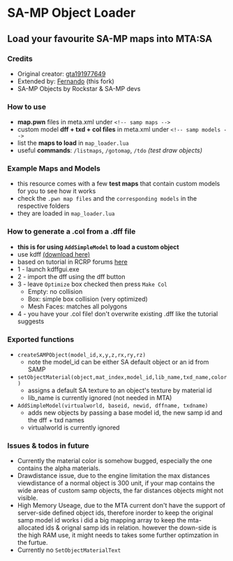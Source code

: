 # SA-MP Object Loader

## Load your favourite SA-MP maps into MTA:SA

### Credits

* Original creator: [gta191977649](https://github.com/gta191977649)
* Extended by: [Fernando](https://github.com/Fernando-A-Rocha) (this fork)
* SA-MP Objects by Rockstar & SA-MP devs

### How to use

* **map.pwn** files in meta.xml under `<!-- samp maps -->`
* custom model **dff + txd + col files** in meta.xml under `<!-- samp models -->`
* list the **maps to load** in `map_loader.lua`
* useful **commands**: `/listmaps`, `/gotomap`, `/tdo` *(test draw objects)*

### Example Maps and Models

* this resource comes with a few **test maps** that contain custom models for you to see how it works
* check the `.pwn map files` and the `corresponding models` in the respective folders
* they are loaded in `map_loader.lua`

### How to generate a .col from a .dff file

*  **this is for using `AddSimpleModel` to load a custom object**
* use kdff [(download here)](https://www.mediafire.com/file/m0ej52v9agfo672/kdff_gui.rar/file)
* based on tutorial in RCRP forums [here](https://forum.redcountyrp.com/threads/adding-collisions-and-vertex-colors-to-models-using-kdff.199930/)
* 1 - launch kdffgui.exe
* 2 - import the dff using the dff button
* 3 - leave `Optimize` box checked then press `Make Col`
    * Empty: no collision
    * Box: simple box collision (very optimized)
    * Mesh Faces: matches all polygons
* 4 - you have your .col file! don't overwrite existing .dff like the tutorial suggests

### Exported functions

* `createSAMPObject(model_id,x,y,z,rx,ry,rz)` 
    * note the model_id can be either SA default object or an id from SAMP
* `setObjectMaterial(object,mat_index,model_id,lib_name,txd_name,color)`
    * assigns a default SA texture to an object's texture by material id
    * lib_name is currently ignored (not needed in MTA)
* `AddSimpleModel(virtualworld, baseid, newid, dffname, txdname)`
    * adds new objects by passing a base model id, the new samp id and the dff + txd names
    * virtualworld is currently ignored

### Issues & todos in future

* Currently the material color is somehow bugged, especially the one contains the alpha materials.
* Drawdistance issue, due to the engine limitation the max distances viewdistance of a normal object is 300 unit, if your map contains the wide areas of custom samp objects, the far distances objects might not visible.
* High Memory Useage, due to the MTA current don't have the support of server-side defined object ids, therefore inorder to keep the original samp model id works i did a big mapping array to keep the mta-allocated ids & orignal samp ids in relation. however the down-side is the high RAM use, it might needs to takes some further optimzation in the furtue.
* Currently no `SetObjectMaterialText`

